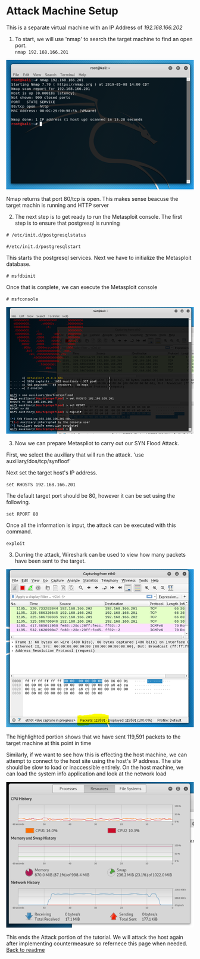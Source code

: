 # Attack Machine Setup
This is a separate virtual machine with an IP Address of _192.168.166.202_

1. To start, we will use 'nmap' to search the target machine to find an open port.  
`nmap 192.168.166.201`

![Attack1](https://github.com/cnsxp4/StojebaIT2600FinalProject/blob/master/Attack1.png)

Nmap returns that port 80/tcp is open. This makes sense beacuse the target machin is running and HTTP server

2. The next step is to get ready to run the Metasploit console.  The first step is to ensure that postgresql is running

  `# /etc/init.d/postgresqlstatus`
  
  `#/etc/init.d/postgresqlstart`
  
  This starts the postgresql services.  Next we have to initialize the Metasploit database.
  
  `# msfdbinit`
  
  Once that is conplete, we can execute the Metasploit console
  
  `# msfconsole`
  
  ![Attack2](https://github.com/cnsxp4/StojebaIT2600FinalProject/blob/master/Attack2.png)
  
 3. Now we can prepare Metaspliot to carry out our SYN Flood Attack.
 
  First, we select the auxiliary that will run the attack.
  'use auxiliary/dos/tcp/synfloof'
  
  Next set the target host's IP address.
  
  `set RHOSTS 192.168.166.201`
  
  The default target port should be 80, however it can be set using the following.
  
  `set RPORT 80`
  
  Once all the information is input, the attack can be executed with this command.
  
  `exploit`
  
  3. Durring the attack, Wireshark can be used to view how many packets have been sent to the target.
  
  ![Attack3](https://github.com/cnsxp4/StojebaIT2600FinalProject/blob/master/Attack3.png)
  
  The highlighted portion shows that we have sent 119,591 packets to the target machine at this point in time
  
  Similarly, if we want to see how this is effecting the host machine, we can attempt to connect to the host site using the host's IP address.  The site should be slow to load or inaccessible entirely.  On the host machine, we can load the system info application and look at the network load
  
  ![Attack4](https://github.com/cnsxp4/StojebaIT2600FinalProject/blob/master/Attack4.png)
  
  This ends the Attack portion of the tutorial. We will attack the host again after implementing countermeasure so refernece this page when needed.
   [Back to readme](README.md)

 
  
